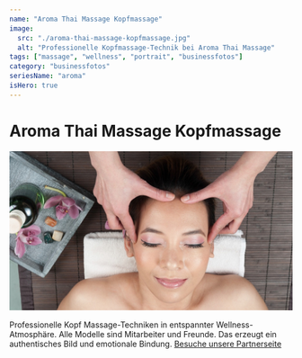 ```yaml
---
name: "Aroma Thai Massage Kopfmassage"
image:
  src: "./aroma-thai-massage-kopfmassage.jpg"
  alt: "Professionelle Kopfmassage-Technik bei Aroma Thai Massage"
tags: ["massage", "wellness", "portrait", "businessfotos"]
category: "businessfotos"
seriesName: "aroma"
isHero: true
---
```


# Aroma Thai Massage Kopfmassage
![Professionelle Kopfmassage-Technik bei Aroma Thai Massage](./aroma-thai-massage-kopfmassage.jpg)

Professionelle Kopf Massage-Techniken in entspannter Wellness-Atmosphäre. Alle Modelle sind Mitarbeiter und Freunde. Das erzeugt ein authentisches Bild und emotionale Bindung.
[Besuche unsere Partnerseite](https://aromathaimassage-berlin.de/)
